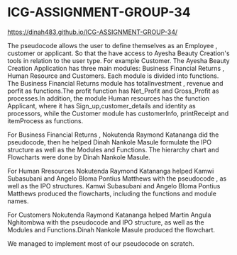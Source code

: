 # ICG-ASSIGNMENT-GROUP-34
https://dinah483.github.io/ICG-ASSIGNMENT-GROUP-34/

The pseudocode allows the user to define themselves as an Employee , customer or applicant. So that the have access to Ayesha Beauty Creation's tools in relation to the user type. For example Customer.
The Ayesha Beauty Creation Application has three main modules: Business Financial Returns , Human Resource and Customers. Each module is divided into functions. The Business Financial Returns module has totalInvestment , revenue and porfit as functions.The profit function has Net_Profit and Gross_Profit as processes.In addition, the module Human resources has the function Applicant, where it has Sign_up,customer_details and identity as processors, while the Customer module has customerInfo, printReceipt and itemProcess as functions.

For Business Financial Returns , Nokutenda Raymond Katananga did the pseudocode, then he helped Dinah Nankole Masule formulate the IPO structure as well as the Modules and Functions. The hierarchy chart and Flowcharts were done by Dinah Nankole Masule.

For Human Rresources Nokutenda Raymond Katananga helped Kamwi Subasubani and Angelo Bloma Pontius Matthews with the pseudocode , as well as the IPO structures. Kamwi Subasubani and Angelo Bloma Pontius Matthews produced the flowcharts, including the functions and module names.

For Customers Nokutenda Raymond Katananga helped Martin Angula Nghitombwa with the pseudocode and IPO structure, as well as the Modules and Functions.Dinah Nankole Masule produced the flowchart.

We managed to implement most of our pseudocode on scratch.
